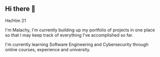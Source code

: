 ## Hi there 👋
He/Him
21

I'm Malachy, I'm currently building up my portfolio of projects in one place so that I may keep track of everything I've accomplished so far.

I'm currently learning Software Engineering and Cybersecurity through online courses, experience and university. 
